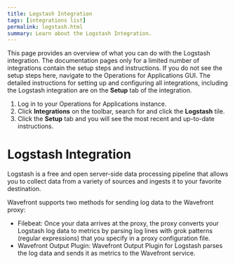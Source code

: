 ```yaml
---
title: Logstash Integration
tags: [integrations list]
permalink: logstash.html
summary: Learn about the Logstash Integration.
---
```


This page provides an overview of what you can do with the Logstash integration. The documentation pages only for a limited number of integrations contain the setup steps and instructions. If you do not see the setup steps here, navigate to the Operations for Applications GUI. The detailed instructions for setting up and configuring all integrations, including the Logstash integration are on the **Setup** tab of the integration.

1. Log in to your Operations for Applications instance. 
2. Click **Integrations** on the toolbar, search for and click the **Logstash** tile. 
3. Click the **Setup** tab and you will see the most recent and up-to-date instructions.

# Logstash Integration

Logstash is a free and open server-side data processing pipeline that allows you to collect data from a variety of sources and ingests it to your favorite destination.

Wavefront supports two methods for sending log data to the Wavefront proxy:
 - Filebeat: Once your data arrives at the proxy, the proxy converts your Logstash log data to metrics by parsing log lines with grok patterns (regular expressions) that you specify in a proxy configuration file.
 - Wavefront Output Plugin: Wavefront Output Plugin for Logstash parses the log data and sends it as metrics to the Wavefront service.




